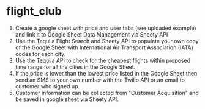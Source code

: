 # flight_club
1. Create a google sheet with price and user tabs (see uploaded example) and link it to Google Sheet Data Management via Sheety API
2. Use the Tequila Flight Search and Sheety API to populate your own copy of the Google Sheet with International Air Transport Association (IATA) codes for each city. 
3. Use the Tequila API to check for the cheapest flights within proposed time range for all the cities in the Google Sheet.
4. If the price is lower than the lowest price listed in the Google Sheet then send an SMS to your own number with the Twilio API or an email to customer who signed up.
5. Customer information can be collected from "Customer Acquisition" and be saved in google sheet via Sheety API.
